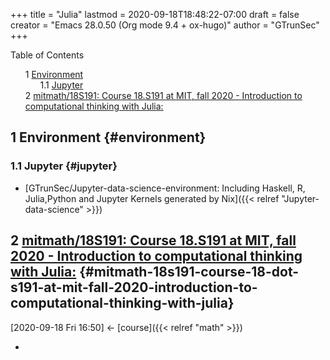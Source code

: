 +++
title = "Julia"
lastmod = 2020-09-18T18:48:22-07:00
draft = false
creator = "Emacs 28.0.50 (Org mode 9.4 + ox-hugo)"
author = "GTrunSec"
+++

<style>
  .ox-hugo-toc ul {
    list-style: none;
  }
</style>
<div class="ox-hugo-toc toc">
<div></div>

<div class="heading">Table of Contents</div>

- <span class="section-num">1</span> [Environment](#environment)
    - <span class="section-num">1.1</span> [Jupyter](#jupyter)
- <span class="section-num">2</span> [mitmath/18S191: Course 18.S191 at MIT, fall 2020 - Introduction to computational thinking with Julia:](#mitmath-18s191-course-18-dot-s191-at-mit-fall-2020-introduction-to-computational-thinking-with-julia)

</div>
<!--endtoc-->



## <span class="section-num">1</span> Environment {#environment}


### <span class="section-num">1.1</span> Jupyter {#jupyter}

-   [GTrunSec/Jupyter-data-science-environment: Including Haskell, R, Julia,Python and Jupyter Kernels generated by Nix]({{< relref "Jupyter-data-science" >}})


## <span class="section-num">2</span> [mitmath/18S191: Course 18.S191 at MIT, fall 2020 - Introduction to computational thinking with Julia:](https://github.com/mitmath/18S191) {#mitmath-18s191-course-18-dot-s191-at-mit-fall-2020-introduction-to-computational-thinking-with-julia}

<span class="timestamp-wrapper"><span class="timestamp">[2020-09-18 Fri 16:50] </span></span> <- [course]({{< relref "math" >}})

-

